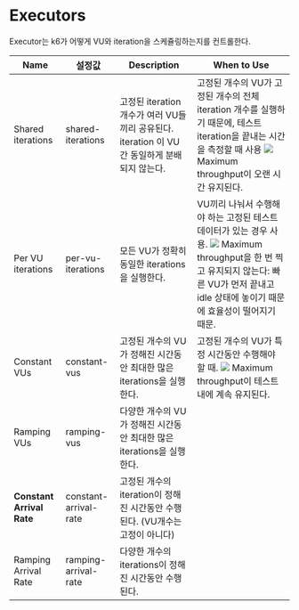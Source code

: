 # Executors

Executor는 k6가 어떻게 VU와 iteration을 스케쥴링하는지를 컨트롤한다.

<table>
<thead>
<th>Name</th>
<th>설정값</th>
<th>Description</th>
<th>When to Use</th>
</thead>

<tbody>

<tr>
<td>Shared iterations</td>
<td>shared-iterations</td>
<td>고정된 iteration 개수가 여러 VU들끼리 공유된다. iteration 이 VU 간 동일하게 분배되지 않는다.</td>
<td>고정된 개수의 VU가 고정된 개수의 전체 iteration 개수를 실행하기 때문에, 테스트 iteration을 끝내는 시간을 측정할 때 사용 <img src="https://grafana.com/media/docs/k6-oss/shared-iterations.png"> Maximum throughput이 오랜 시간 유지된다. </td>
</tr>

<tr>
<td>Per VU iterations</td>
<td>per-vu-iterations</td>
<td>모든 VU가 정확히 동일한 iterations을 실행한다.</td>
<td>VU끼리 나눠서 수행해야 하는 고정된 테스트 데이터가 있는 경우 사용. <img src="https://grafana.com/media/docs/k6-oss/per-vu-iterations.png"> Maximum throughput을 한 번 찍고 유지되지 않는다: 빠른 VU가 먼저 끝내고 idle 상태에 놓이기 때문에 효율성이 떨어지기 때문.</td>
</tr>

<tr>
<td>Constant VUs</td>
<td>constant-vus</td>
<td>고정된 개수의 VU가 정해진 시간동안 최대한 많은 iterations을 실행한다.</td>
<td>고정된 개수의 VU가 특정 시간동안 수행해야 할 때. <img src="https://grafana.com/media/docs/k6-oss/constant-vus.png"> Maximum throughput이 테스트 내에 계속 유지된다. </td>
</tr>

<tr>
<td>Ramping VUs</td>
<td>ramping-vus</td>
<td>다양한 개수의 VU가 정해진 시간동안 최대한 많은 iterations을 실행한다.</td>
</tr>

<tr>
<td><b>Constant Arrival Rate</b></td>
<td>constant-arrival-rate</td>
<td>고정된 개수의 iteration이 정해진 시간동안 수행된다. (VU개수는 고정이 아니다)</td>
</tr>

<tr>
<td>Ramping Arrival Rate</td>
<td>ramping-arrival-rate</td>
<td>다양한 개수의 iterations이 정해진 시간동안 수행된다.</td>
</tr>


</tbody>
</table>